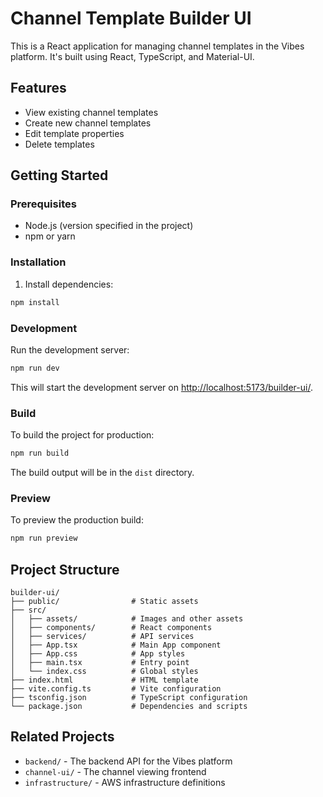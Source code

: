 # Channel Template Builder UI

This is a React application for managing channel templates in the Vibes platform. It's built using React, TypeScript, and Material-UI.

## Features

- View existing channel templates
- Create new channel templates
- Edit template properties
- Delete templates

## Getting Started

### Prerequisites

- Node.js (version specified in the project)
- npm or yarn

### Installation

1. Install dependencies:
```bash
npm install
```

### Development

Run the development server:
```bash
npm run dev
```

This will start the development server on [http://localhost:5173/builder-ui/](http://localhost:5173/builder-ui/).

### Build

To build the project for production:
```bash
npm run build
```

The build output will be in the `dist` directory.

### Preview

To preview the production build:
```bash
npm run preview
```

## Project Structure

```
builder-ui/
├── public/                # Static assets
├── src/
│   ├── assets/            # Images and other assets
│   ├── components/        # React components
│   ├── services/          # API services
│   ├── App.tsx            # Main App component
│   ├── App.css            # App styles
│   ├── main.tsx           # Entry point
│   └── index.css          # Global styles
├── index.html             # HTML template
├── vite.config.ts         # Vite configuration
├── tsconfig.json          # TypeScript configuration
└── package.json           # Dependencies and scripts
```

## Related Projects

- `backend/` - The backend API for the Vibes platform
- `channel-ui/` - The channel viewing frontend
- `infrastructure/` - AWS infrastructure definitions
